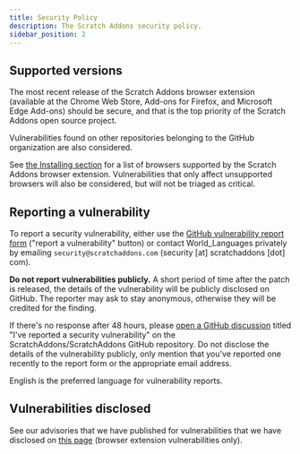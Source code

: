 ```yaml
---
title: Security Policy
description: The Scratch Addons security policy.
sidebar_position: 2
---
```


## Supported versions

The most recent release of the Scratch Addons browser extension (available at the Chrome Web Store, Add-ons for Firefox, and Microsoft Edge Add-ons) should be secure, and that is the top priority of the Scratch Addons open source project.

Vulnerabilities found on other repositories belonging to the GitHub organization are also considered.

See [the Installing section](https://scratchaddons.com/docs/getting-started/installing/) for a list of browsers supported by the Scratch Addons browser extension.
Vulnerabilities that only affect unsupported browsers will also be considered, but will not be triaged as critical.

## Reporting a vulnerability

To report a security vulnerability, either use the [GitHub vulnerability report form](https://github.com/ScratchAddons/ScratchAddons/security/advisories) ("report a vulnerability" button) or contact World_Languages privately by emailing `security@scratchaddons.com` (security [at] scratchaddons [dot] com).

**Do not report vulnerabilities publicly.** A short period of time after the patch is released, the details of the vulnerability will be publicly disclosed on GitHub.
The reporter may ask to stay anonymous, otherwise they will be credited for the finding.

If there's no response after 48 hours, please [open a GitHub discussion](https://github.com/ScratchAddons/ScratchAddons/discussions) titled "I've reported a security vulnerability" on the ScratchAddons/ScratchAddons GitHub repository.
Do not disclose the details of the vulnerability publicly, only mention that you've reported one recently to the report form or the appropriate email address.

English is the preferred language for vulnerability reports.

## Vulnerabilities disclosed

See our advisories that we have published for vulnerabilities that we have disclosed on [this page](https://github.com/ScratchAddons/ScratchAddons/security/advisories?state=published) (browser extension vulnerabilities only).
